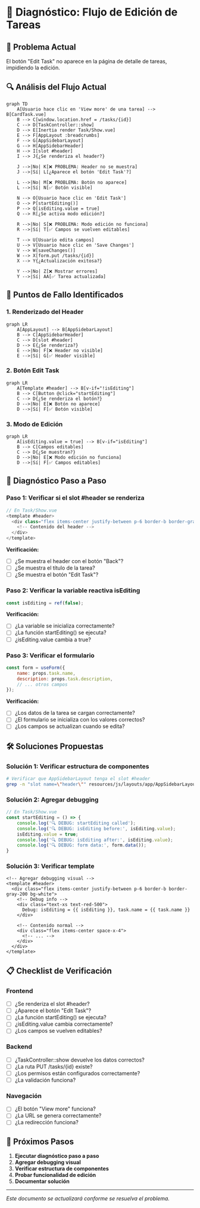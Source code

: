 # 🔧 Diagnóstico: Flujo de Edición de Tareas

## 🎯 **Problema Actual**
El botón "Edit Task" no aparece en la página de detalle de tareas, impidiendo la edición.

## 🔍 **Análisis del Flujo Actual**

```mermaid
graph TD
    A[Usuario hace clic en 'View more' de una tarea] --> B[CardTask.vue]
    B --> C[window.location.href = /tasks/{id}]
    C --> D[TaskController::show]
    D --> E[Inertia render Task/Show.vue]
    E --> F[AppLayout :breadcrumbs]
    F --> G[AppSidebarLayout]
    G --> H[AppSidebarHeader]
    H --> I[slot #header]
    I --> J{¿Se renderiza el header?}
    
    J -->|No| K[❌ PROBLEMA: Header no se muestra]
    J -->|Sí| L[¿Aparece el botón 'Edit Task'?]
    
    L -->|No| M[❌ PROBLEMA: Botón no aparece]
    L -->|Sí| N[✅ Botón visible]
    
    N --> O[Usuario hace clic en 'Edit Task']
    O --> P[startEditing()]
    P --> Q[isEditing.value = true]
    Q --> R[¿Se activa modo edición?]
    
    R -->|No| S[❌ PROBLEMA: Modo edición no funciona]
    R -->|Sí| T[✅ Campos se vuelven editables]
    
    T --> U[Usuario edita campos]
    U --> V[Usuario hace clic en 'Save Changes']
    V --> W[saveChanges()]
    W --> X[form.put /tasks/{id}]
    X --> Y{¿Actualización exitosa?}
    
    Y -->|No| Z[❌ Mostrar errores]
    Y -->|Sí| AA[✅ Tarea actualizada]
```

## 🚨 **Puntos de Fallo Identificados**

### 1. **Renderizado del Header**
```mermaid
graph LR
    A[AppLayout] --> B[AppSidebarLayout]
    B --> C[AppSidebarHeader]
    C --> D[slot #header]
    D --> E{¿Se renderiza?}
    E -->|No| F[❌ Header no visible]
    E -->|Sí| G[✅ Header visible]
```

### 2. **Botón Edit Task**
```mermaid
graph LR
    A[Template #header] --> B[v-if="!isEditing"]
    B --> C[Button @click="startEditing"]
    C --> D{¿Se renderiza el botón?}
    D -->|No| E[❌ Botón no aparece]
    D -->|Sí| F[✅ Botón visible]
```

### 3. **Modo de Edición**
```mermaid
graph LR
    A[isEditing.value = true] --> B[v-if="isEditing"]
    B --> C[Campos editables]
    C --> D{¿Se muestran?}
    D -->|No| E[❌ Modo edición no funciona]
    D -->|Sí| F[✅ Campos editables]
```

## 🔧 **Diagnóstico Paso a Paso**

### **Paso 1: Verificar si el slot #header se renderiza**
```javascript
// En Task/Show.vue
<template #header>
  <div class="flex items-center justify-between p-6 border-b border-gray-200 bg-white">
    <!-- Contenido del header -->
  </div>
</template>
```

**Verificación:**
- [ ] ¿Se muestra el header con el botón "Back"?
- [ ] ¿Se muestra el título de la tarea?
- [ ] ¿Se muestra el botón "Edit Task"?

### **Paso 2: Verificar la variable reactiva isEditing**
```javascript
const isEditing = ref(false);
```

**Verificación:**
- [ ] ¿La variable se inicializa correctamente?
- [ ] ¿La función startEditing() se ejecuta?
- [ ] ¿isEditing.value cambia a true?

### **Paso 3: Verificar el formulario**
```javascript
const form = useForm({
    name: props.task.name,
    description: props.task.description,
    // ... otros campos
});
```

**Verificación:**
- [ ] ¿Los datos de la tarea se cargan correctamente?
- [ ] ¿El formulario se inicializa con los valores correctos?
- [ ] ¿Los campos se actualizan cuando se edita?

## 🛠️ **Soluciones Propuestas**

### **Solución 1: Verificar estructura de componentes**
```bash
# Verificar que AppSidebarLayout tenga el slot #header
grep -n "slot name=\"header\"" resources/js/layouts/app/AppSidebarLayout.vue
```

### **Solución 2: Agregar debugging**
```javascript
// En Task/Show.vue
const startEditing = () => {
    console.log('🔍 DEBUG: startEditing called');
    console.log('🔍 DEBUG: isEditing before:', isEditing.value);
    isEditing.value = true;
    console.log('🔍 DEBUG: isEditing after:', isEditing.value);
    console.log('🔍 DEBUG: form data:', form.data());
}
```

### **Solución 3: Verificar template**
```vue
<!-- Agregar debugging visual -->
<template #header>
  <div class="flex items-center justify-between p-6 border-b border-gray-200 bg-white">
    <!-- Debug info -->
    <div class="text-xs text-red-500">
      Debug: isEditing = {{ isEditing }}, task.name = {{ task.name }}
    </div>
    
    <!-- Contenido normal -->
    <div class="flex items-center space-x-4">
      <!-- ... -->
    </div>
  </div>
</template>
```

## 📋 **Checklist de Verificación**

### **Frontend**
- [ ] ¿Se renderiza el slot #header?
- [ ] ¿Aparece el botón "Edit Task"?
- [ ] ¿La función startEditing() se ejecuta?
- [ ] ¿isEditing.value cambia correctamente?
- [ ] ¿Los campos se vuelven editables?

### **Backend**
- [ ] ¿TaskController::show devuelve los datos correctos?
- [ ] ¿La ruta PUT /tasks/{id} existe?
- [ ] ¿Los permisos están configurados correctamente?
- [ ] ¿La validación funciona?

### **Navegación**
- [ ] ¿El botón "View more" funciona?
- [ ] ¿La URL se genera correctamente?
- [ ] ¿La redirección funciona?

## 🎯 **Próximos Pasos**

1. **Ejecutar diagnóstico paso a paso**
2. **Agregar debugging visual**
3. **Verificar estructura de componentes**
4. **Probar funcionalidad de edición**
5. **Documentar solución**

---

*Este documento se actualizará conforme se resuelva el problema.* 